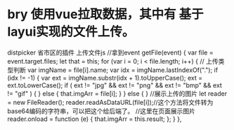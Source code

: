 # bry 使用vue拉取数据，其中有 基于layui实现的文件上传。
distpicker 省市区的插件
上传文件js
//拿到event 
getFile(event) {
					var file = event.target.files;
					let that = this;
					for (var i = 0; i < file.length; i++) {
						// 上传类型判断
						var imgName = file[i].name;
						var idx = imgName.lastIndexOf(".");
						if (idx != -1) {
							var ext = imgName.substr(idx + 1).toUpperCase();
							ext = ext.toLowerCase();
							if (
								ext != "jpg" &&
								ext != "png" &&
								ext != "bmp" &&
								ext != "gif"
							) {
							} else {
								that.imgArr = file[i];
							}
						} else {
						}
						//展示上传的图片
						let reader = new FileReader();
						reader.readAsDataURL(file[i]);//这个方法将文件转为base64编码的字符串，可以把这个给后端了。
            //这里在页面展示图片 
						reader.onload = function (e) {
							that.imgArr = this.result;
						};
					}
				},
